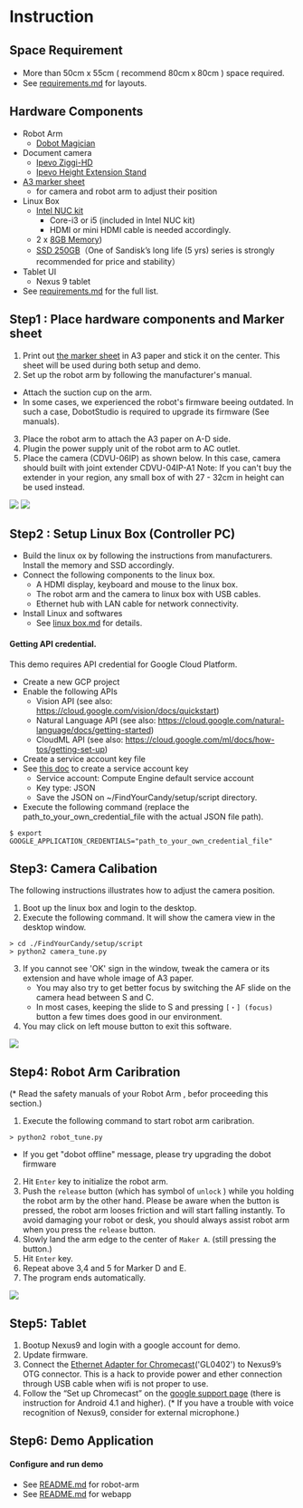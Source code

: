 Instruction
=====

## Space Requirement
- More than 50cm x 55cm ( recommend 80cmｘ80cm )  space required.
- See [requirements.md](./requirements.md) for layouts.


## Hardware Components
- Robot Arm
  - [Dobot Magician](http://dobot.cc/store/buy-dobot-magician.html)
- Document camera
  - [Ipevo Ziggi-HD](https://www.amazon.com/dp/B01530XGMA)
  - [Ipevo Height Extension Stand](https://www.amazon.com/dp/B00CTIF2O0)
- [A3 marker sheet](./image/marker_paper.pdf)
  - for camera and robot arm to adjust their position
- Linux Box
  - [Intel NUC kit](https://www.amazon.com/dp/B01DG1SEES)
    - Core-i3 or i5 (included in Intel NUC kit)
    - HDMI or mini HDMI cable is needed accordingly.
  - 2 x [8GB Memory](https://www.amazon.com/dp/B00CQ35HBQ))
  - [SSD 250GB](https://www.amazon.com/dp/B0194MV5U8)（One of Sandisk’s long life (5 yrs) series is strongly recommended for price and stability）
- Tablet UI
  - Nexus 9 tablet
- See [requirements.md](./requirements.md) for the full list.

## Step1 : Place hardware components and Marker sheet
1. Print out [the marker sheet](./image/marker_paper.pdf) in A3 paper and stick it on the center. This sheet will be used during both setup and demo.
2. Set up the robot arm by following the manufacturer's manual.
 - Attach the suction cup on the arm.
 - In some cases, we experienced the robot's firmware beeing outdated. In such a case, DobotStudio is required to upgrade its firmware (See manuals).
3. Place the robot arm to attach the A3 paper on A-D side.
4. Plugin the power supply unit of the robot arm to AC outlet.
5. Place the camera (CDVU-06IP) as shown below. In this case, camera should built with joint extender CDVU-04IP-A1 Note: If you can't buy the extender in your region, any small box of with 27 - 32cm in height can be used instead.

![](./image/arrangement.png)
![](./image/robot_and_camera.png)

## Step2 : Setup Linux Box (Controller PC)
- Build the linux ox by following the instructions from manufacturers. Install the memory and SSD accordingly.
- Connect the following components to the linux box.
  - A HDMI display, keyboard and mouse to the linux box.
  - The robot arm and the camera to linux box with USB cables.
  - Ethernet hub with LAN cable for network connectivity.
- Install Linux and softwares
  - See [linux box.md](./linux_box.md) for details.

#### Getting API credential.

This demo requires API credential for Google Cloud Platform.

- Create a new GCP project
- Enable the following APIs
  - Vision API (see also: https://cloud.google.com/vision/docs/quickstart)
  - Natural Language API (see also: https://cloud.google.com/natural-language/docs/getting-started)
  - CloudML API (see also: https://cloud.google.com/ml/docs/how-tos/getting-set-up)
- Create a service account key file
- See [this doc](https://cloud.google.com/vision/docs/common/auth#set_up_a_service_account) to create a service account key
    - Service account: Compute Engine default service account
    - Key type: JSON
  - Save the JSON on ~/FindYourCandy/setup/script directory.
- Execute the following command (replace the path_to_your_own_credential_file with the actual JSON file path).

```
$ export GOOGLE_APPLICATION_CREDENTIALS="path_to_your_own_credential_file"
```

## Step3: Camera Calibation
The following instructions illustrates how to adjust the camera position.

1. Boot up the linux box and login to the desktop.
2. Execute the following command. It will show the camera view in the desktop window.

```
> cd ./FindYourCandy/setup/script
> python2 camera_tune.py
```

3. If you cannot see 'OK' sign in the window, tweak the camera or its extension and have whole image of A3 paper.
   - You may also try to get better focus by switching the AF slide on the camera head between S and C.
   - In most cases, keeping the slide to S and pressing `[・] (focus)` button a few times does good in our environment.
4. You may click on left mouse button to exit this software.

![](./image/camera_calibration.png)

## Step4: Robot Arm Caribration
(* Read the safety manuals of your Robot Arm , befor proceeding this section.)
1. Execute the following command to start robot arm caribration.

```
> python2 robot_tune.py
```

  - If you get "dobot offline" message, please try upgrading the dobot firmware

2. Hit `Enter` key to initialize the robot arm.
3. Push the `release` button (which has symbol of `unlock` ) while you holding the robot arm by the other hand. Please be aware when the button is pressed, the robot arm looses friction and will start falling instantly. To avoid damaging your robot or desk, you should always assist robot arm when you press the `release` button.
4. Slowly land the arm edge to the center of `Maker A`. (still pressing the button.)
5. Hit `Enter` key.
6. Repeat above 3,4 and 5 for Marker D and E.
7. The program ends automatically.

![](./image/robot_calibration.png)

## Step5: Tablet
1. Bootup Nexus9 and login with a google account for demo.
2. Update firmware.
3. Connect the [Ethernet Adapter for Chromecast](https://store.google.com/product/ethernet_adapter_for_chromecast)('GL0402') to Nexus9’s OTG connector. This is a hack to provide power and ether connection through USB cable when wifi is not proper to use.
4. Follow the “Set up Chromecast” on the [google support page](
https://support.google.com/chromecast/answer/2998456?hl=en)
\(there is instruction for Android 4.1 and higher\).
(* If you have a trouble with voice recognition of Nexus9, consider for external microphone.)

## Step6: Demo Application

#### Configure and run demo
  - See [README.md](../robot-arm) for robot-arm
  - See [README.md](../webapp) for webapp
